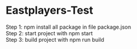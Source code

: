 # Eastplayers-Test

Step 1: npm install all package in file package.json <br />
Step 2: start project with npm start <br />
Step 3: build project with npm run build <br />
